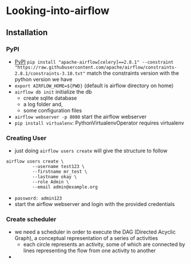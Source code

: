 # Looking-into-airflow

## Installation

### PyPI

- [PyPI](https://airflow.apache.org/docs/apache-airflow/stable/installation/installing-from-pypi.html)
  `pip install "apache-airflow[celery]==2.8.1" --constraint "https://raw.githubusercontent.com/apache/airflow/constraints-2.8.1/constraints-3.10.txt"` match the constraints version with the python version we have
- `export AIRFLOW_HOME=${PWD}` (default is airflow directory on home)
- `airflow db init` initialize the db
  - create sqlite database
  - a log folder and,
  - some configuration files
- `airflow webserver -p 8080` start the airflow webserver
- `pip install virtualenv`: PythonVirtualenvOperator requires virtualenv

### Creating User

- just doing `airflow users create` will give the structure to follow

```
airflow users create \
          --username test123 \
          --firstname mr_test \
          --lastname okay \
          --role Admin \
          --email admin@example.org
```

- `password: admin123`
- start the airflow webserver and login with the provided credentials

### Create scheduler

- we need a scheduler in order to execute the DAG (Directed Acyclic Graph), a conceptual representation of a series of activities
  - each circle represents an activity, some of which are connected by lines representing the flow from one activity to another
-
